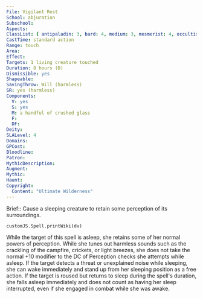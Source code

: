 ```yaml
---
File: Vigilant Rest
School: abjuration
Subschool: 
Aspects: 
ClassList: { antipaladin: 3, bard: 4, medium: 3, mesmerist: 4, occultist: 3, paladin: 3, psychic: 4, ranger: 3, shaman: 4, spiritualist: 4, witch: 4 }
CastTime: standard action
Range: touch
Area: 
Effect: 
Targets: 1 living creature touched
Duration: 8 hours (D)
Dismissible: yes
Shapeable: 
SavingThrow: Will (harmless)
SR: yes (harmless)
Components:
  V: yes
  S: yes
  M: a handful of crushed glass
  F: 
  DF: 
Deity: 
SLALevel: 4
Domains: 
GPCost: 
Bloodline: 
Patron: 
MythicDescription: 
Augment: 
Mythic: 
Haunt: 
Copyright:
  Content: "Ultimate Wilderness"
---
```

Brief:: Cause a sleeping creature to retain some perception of its surroundings.

```dataviewjs
customJS.Spell.printWiki(dv)
```

While the target of this spell is asleep, she retains some of her normal powers of perception. While she tunes out harmless sounds such as the crackling of the campfire, crickets, or light breezes, she does not take the normal +10 modifier to the DC of Perception checks she attempts while asleep. If the target detects a threat or unexplained noise while sleeping, she can wake immediately and stand up from her sleeping position as a free action. If the target is roused but returns to sleep during the spell's duration, she falls asleep immediately and does not count as having her sleep interrupted, even if she engaged in combat while she was awake.
